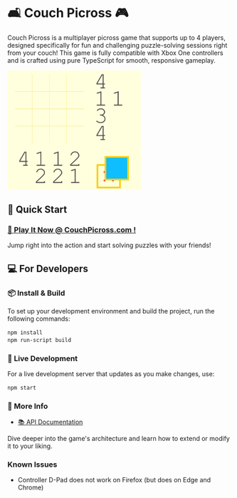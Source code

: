 # 🛋 Couch Picross 🎮

Couch Picross is a multiplayer picross game that supports up to 4 players, designed specifically for fun and challenging puzzle-solving sessions right from your couch! This game is fully compatible with Xbox One controllers and is crafted using pure TypeScript for smooth, responsive gameplay.

<img src="./docs/gameplay.gif" alt="demo" width="300"/>

## 🚀 Quick Start

### [🎲 Play It Now @ CouchPicross.com !](https://couchpicross.com/)

Jump right into the action and start solving puzzles with your friends!

## 💻 For Developers

### 📦 Install & Build

To set up your development environment and build the project, run the following commands:

```bash
npm install
npm run-script build
```

### 🔄 Live Development

For a live development server that updates as you make changes, use:

```bash
npm start
```

### 🔗 More Info

- [📚 API Documentation](API.md)

Dive deeper into the game's architecture and learn how to extend or modify it to your liking.

### Known Issues

* Controller D-Pad does not work on Firefox (but does on Edge and Chrome)
